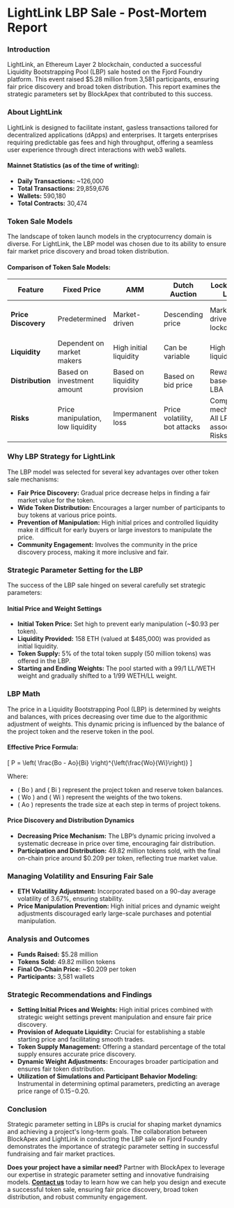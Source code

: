 # LightLink LBP Sale - Post-Mortem Report

### **Introduction**
LightLink, an Ethereum Layer 2 blockchain, conducted a successful Liquidity Bootstrapping Pool (LBP) sale hosted on the Fjord Foundry platform. This event raised $5.28 million from 3,581 participants, ensuring fair price discovery and broad token distribution. This report examines the strategic parameters set by BlockApex that contributed to this success.

### **About LightLink**
LightLink is designed to facilitate instant, gasless transactions tailored for decentralized applications (dApps) and enterprises. It targets enterprises requiring predictable gas fees and high throughput, offering a seamless user experience through direct interactions with web3 wallets.

#### **Mainnet Statistics (as of the time of writing):**
- **Daily Transactions:** ~126,000
- **Total Transactions:** 29,859,676
- **Wallets:** 590,180
- **Total Contracts:** 30,474

### **Token Sale Models**
The landscape of token launch models in the cryptocurrency domain is diverse. For LightLink, the LBP model was chosen due to its ability to ensure fair market price discovery and broad token distribution.

#### **Comparison of Token Sale Models:**

| Feature              | Fixed Price | AMM          | Dutch Auction  | Lockdrop + LBA | LBP                        |
|----------------------|-------------|--------------|----------------|----------------|---------------------------|
| **Price Discovery**  | Predetermined | Market-driven | Descending price | Market-driven with lockdrop | Market-driven with weight ratios |
| **Liquidity**        | Dependent on market makers | High initial liquidity | Can be variable | High initial liquidity | High initial liquidity |
| **Distribution**     | Based on investment amount | Based on liquidity provision | Based on bid price | Reward-based with LBA | Based on price and timing |
| **Risks**            | Price manipulation, low liquidity | Impermanent loss | Price volatility, bot attacks | Complex mechanism, All LP associated Risks | Complex mechanism, potential for manipulation |

### **Why LBP Strategy for LightLink**
The LBP model was selected for several key advantages over other token sale mechanisms:
- **Fair Price Discovery:** Gradual price decrease helps in finding a fair market value for the token.
- **Wide Token Distribution:** Encourages a larger number of participants to buy tokens at various price points.
- **Prevention of Manipulation:** High initial prices and controlled liquidity make it difficult for early buyers or large investors to manipulate the price.
- **Community Engagement:** Involves the community in the price discovery process, making it more inclusive and fair.

### **Strategic Parameter Setting for the LBP**
The success of the LBP sale hinged on several carefully set strategic parameters:

#### **Initial Price and Weight Settings**
- **Initial Token Price:** Set high to prevent early manipulation (~$0.93 per token).
- **Liquidity Provided:** 158 ETH (valued at $485,000) was provided as initial liquidity.
- **Token Supply:** 5% of the total token supply (50 million tokens) was offered in the LBP.
- **Starting and Ending Weights:** The pool started with a 99/1 LL/WETH weight and gradually shifted to a 1/99 WETH/LL weight.

### **LBP Math**
The price in a Liquidity Bootstrapping Pool (LBP) is determined by weights and balances, with prices decreasing over time due to the algorithmic adjustment of weights. This dynamic pricing is influenced by the balance of the project token and the reserve token in the pool.

#### **Effective Price Formula:**
\[ P = \left( \frac{Bo - Ao}{Bi} \right)^{\left(\frac{Wo}{Wi}\right)} \]

Where:
- \( Bo \) and \( Bi \) represent the project token and reserve token balances.
- \( Wo \) and \( Wi \) represent the weights of the two tokens.
- \( Ao \) represents the trade size at each step in terms of project tokens.

#### **Price Discovery and Distribution Dynamics**
- **Decreasing Price Mechanism:** The LBP’s dynamic pricing involved a systematic decrease in price over time, encouraging fair distribution.
- **Participation and Distribution:** 49.82 million tokens sold, with the final on-chain price around $0.209 per token, reflecting true market value.

### **Managing Volatility and Ensuring Fair Sale**
- **ETH Volatility Adjustment:** Incorporated based on a 90-day average volatility of 3.67%, ensuring stability.
- **Price Manipulation Prevention:** High initial prices and dynamic weight adjustments discouraged early large-scale purchases and potential manipulation.

### **Analysis and Outcomes**
- **Funds Raised:** $5.28 million
- **Tokens Sold:** 49.82 million tokens
- **Final On-Chain Price:** ~$0.209 per token
- **Participants:** 3,581 wallets

### **Strategic Recommendations and Findings**
- **Setting Initial Prices and Weights:** High initial prices combined with strategic weight settings prevent manipulation and ensure fair price discovery.
- **Provision of Adequate Liquidity:** Crucial for establishing a stable starting price and facilitating smooth trades.
- **Token Supply Management:** Offering a standard percentage of the total supply ensures accurate price discovery.
- **Dynamic Weight Adjustments:** Encourages broader participation and ensures fair token distribution.
- **Utilization of Simulations and Participant Behavior Modeling:** Instrumental in determining optimal parameters, predicting an average price range of $0.15-$0.20.

### **Conclusion**
Strategic parameter setting in LBPs is crucial for shaping market dynamics and achieving a project's long-term goals. The collaboration between BlockApex and LightLink in conducting the LBP sale on Fjord Foundry demonstrates the importance of strategic parameter setting in successful fundraising and fair market practices.

**Does your project have a similar need?** Partner with BlockApex to leverage our expertise in strategic parameter setting and innovative fundraising models. **[Contact us](mailto:contact@blockapex.com)** today to learn how we can help you design and execute a successful token sale, ensuring fair price discovery, broad token distribution, and robust community engagement.
